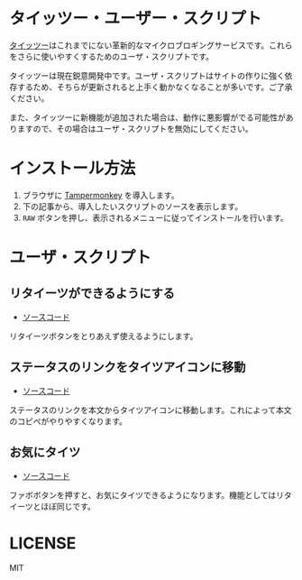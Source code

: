 # タイッツー・ユーザー・スクリプト

[タイッツー](https://taittsuu.com/)はこれまでにない革新的なマイクロブロギングサービスです。これらをさらに使いやすくするためのユーザ・スクリプトです。

タイッツーは現在鋭意開発中です。ユーザ・スクリプトはサイトの作りに強く依存するため、そちらが更新されると上手く動かなくなることが多いです。ご了承ください。

また、タイッツーに新機能が追加された場合は、動作に悪影響がでる可能性がありますので、その場合はユーザ・スクリプトを無効にしてください。

# インストール方法

1. ブラウザに [Tampermonkey](https://www.tampermonkey.net/) を導入します。
2. 下の記事から、導入したいスクリプトのソースを表示します。
3. `RAW` ボタンを押し、表示されるメニューに従ってインストールを行います。

# ユーザ・スクリプト

## リタイーツができるようにする

* [ソースコード](./retaittsuu.user.js)

リタイーツボタンをとりあえず使えるようにします。

## ステータスのリンクをタイツアイコンに移動

* [ソースコード](./moveStatusLink.user.js)

ステータスのリンクを本文からタイツアイコンに移動します。これによって本文のコピペがやりやすくなります。

## お気にタイツ

* [ソースコード](./okiniTaittsuu.user.js)

ファボボタンを押すと、お気にタイツできるようになります。機能としてはリタイーツとほぼ同じです。

# LICENSE

MIT